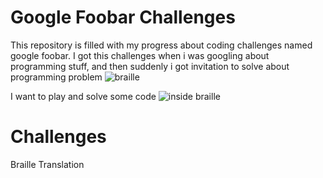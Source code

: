 # Google Foobar Challenges
This repository is filled with my progress about coding challenges named google foobar. I got this challenges when i was googling about programming stuff, and then suddenly i got invitation to solve about programming problem
![braille](https://user-images.githubusercontent.com/38213112/127672428-cc575dad-ca1f-4753-9124-4adafaf7ce6a.png)

I want to play and solve some code
![inside braille](https://user-images.githubusercontent.com/38213112/127672446-19d96c37-dfa3-46a7-9a16-08ebb120e6a8.png)

# Challenges
Braille Translation
